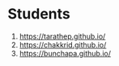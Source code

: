 # Students

1. https://tarathep.github.io/
2. https://chakkrid.github.io/
3. https://bunchapa.github.io/
